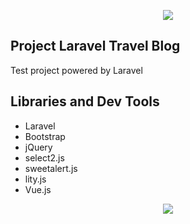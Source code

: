 <p align="center"><img src="https://laravel.com/assets/img/components/logo-laravel.svg"></p>

## Project Laravel Travel Blog

Test project powered by Laravel

## Libraries and Dev Tools

- Laravel  
- Bootstrap  
- jQuery  
- select2.js  
- sweetalert.js  
- lity.js  
- Vue.js  

<p align="center"><img src="https://vuejs.org/images/logo.png"></p>